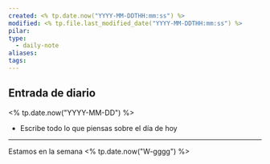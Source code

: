 ```yaml
---
created: <% tp.date.now("YYYY-MM-DDTHH:mm:ss") %>
modified: <% tp.file.last_modified_date("YYYY-MM-DDTHH:mm:ss") %>
pilar: 
type:
  - daily-note
aliases: 
tags:
---
```


## Entrada de diario 
<% tp.date.now("YYYY-MM-DD") %>

- Escribe todo lo que piensas sobre el día de hoy


----
 Estamos en la semana <% tp.date.now("W-gggg") %>

